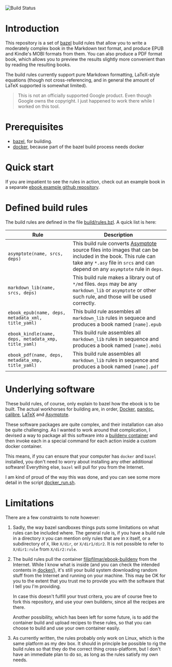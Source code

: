 ![Build Status](https://github.com/filmil/bazel-ebook/workflows/Build/badge.svg)

# Introduction

This repository is a set of [bazel][bazel] build rules that allow you to write
a moderately complex book in the Markdown text format, and produce EPUB and
Kindle's MOBI formats from them.  You can also produce a PDF format book, which
allows you to preview the results slightly more convenient than by reading the
resulting books.

   [bazel]: https://bazel.io

The build rules currently support pure Markdown formatting, LaTeX-style
equations (though not cross-referencing, and in general the amount of
LaTeX supported is somewhat limited).

> This is not an officially supported Google product.  Even though Google owns
> the copyright. I just happened to work there while I worked on this tool.

# Prerequisites

* [bazel](https://bazel.io), for building.
* [docker](https://docker.io), because part of the bazel build process needs
  docker

# Quick start

If you are impatient to see the rules in action, check out an example book in a
separate [ebook example github repository][example].

  [example]: https://www.github.com/filmil/ebook-example

# Defined build rules

The build rules are defined in the file [build/rules.bzl](build/rules.bzl).  A
quick list is here:

| Rule | Description |
|------|-------------|
| `asymptote(name, srcs, deps)` | This build rule converts [Asymptote][asy] source files into images that can be included in the book. This rule can take any `*.asy` file in `srcs` and can depend on any `asymptote` rule in `deps`. |
| `markdown_lib(name, srcs, deps)` |  This build rule makes a library out of `*/md` files.  `deps` may be any `markdown_lib` or `asymptote` or other such rule, and those will be used correctly. |
| `ebook_epub(name, deps, metadata_xml, title_yaml)` | This build rule assembles all `markdown_lib` rules in sequece and produces a book named `[name].epub` |
| `ebook_kindle(name, deps, metadata_xmp, title_yaml)` | This build rule assembles all `markdown_lib` rules in sequence and produces a book named `[name].mobi` |
| `ebook_pdf(name, deps, metadata_xmp, title_yaml)` | This build rule assembles all `markdown_lib` rules in sequence and produces a book named `[name].pdf` |

  [asy]: https://asymptote.sourceforge.io

# Underlying software

These build rules, of course, only explain to bazel how the ebook is to be
built.  The actual workhorses for building are, in order, [Docker][docker],
[pandoc][pandoc], [calibre][calibre], [LaTeX][latex] and [Asymptote][asy].

  [docker]: https://www.docker.io
  [pandoc]: https://www.pandoc.org
  [calibre]: https://calibre-ebook.com
  [latex]: https://www.latex-project.org

These software packages are quite complex, and their installation can also be
quite challenging.  As I wanted to work around that complication, I devised a
way to package all this software into a [buildenv container][buildenv] and then
invoke each in a special command for each action inside a custom docker
container.

This means, if you can ensure that your computer has `docker` and `bazel`
installed, you don't need to worry about installing any other additional
software!  Everything else, `bazel` will pull for you from the Internet.

  [buildenv]: https://hub.docker.com/repository/docker/filipfilmar/ebook-buildenv

I am kind of proud of the way this was done, and you can see some more detail
in the script [docker_run.sh](build/docker_run.sh).


# Limitations

There are a few constraints to note however:

1. Sadly, the way bazel sandboxes things puts some limitations on what rules
   can be included where.  The general rule is, if you have a build rule in a
   directory `X` you can mention only rules that are in `X` itself, or a
   subdirectory of `X`, like `X/dir`, or `X/dir1/dir2`.  It is not possible to
   refer to `X/dir1:rule` from `X/dir2:rule`.

1. The build rules pull the container [filipfilmar/ebook-buildenv][buildenv]
   from the Internet.  While I know what is inside (and you can check the
   intended contents in [docker/](docker/)), it's still your build system
   downloading random stuff from the Internet and running on your machine.  This
   may be OK for you to the extent that you trust me to provide you with the
   software that I tell you I'm providing.

   In case this doesn't fulfill your trust critera, you are of course free to
   fork this repository, and use your own buildenv, since all the recipes are
   there.

   Another possibility, which has been left for some future, is to add the
   container build and upload recipes to these rules, so that you can choose to
   build and use your own container easily.

1. As currently written, the rules probably only work on Linux, which is the
   same platform as my dev box.  It should in principle be possible to rig the
   build rules so that they do the correct thing cross-platform, but I don't
   have an immediate plan to do so, as long as the rules satisfy my own needs.

